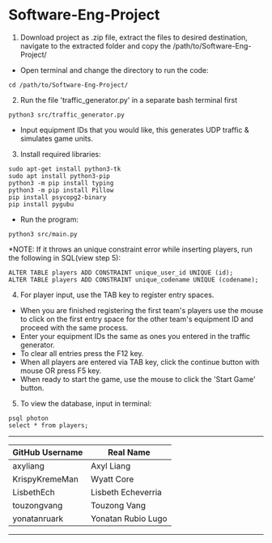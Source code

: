 # Software-Eng-Project

  1. Download project as .zip file, extract the files to desired destination, navigate to the extracted folder and copy the /path/to/Software-Eng-Project/
  - Open terminal and change the directory to run the code:
  ```
  cd /path/to/Software-Eng-Project/
  ```

  2. Run the file 'traffic_generator.py' in a separate bash terminal first
  ```
  python3 src/traffic_generator.py
  ```
  - Input equipment IDs that you would like, this generates UDP traffic & simulates game units.

  3. Install required libraries:
  ```    
  sudo apt-get install python3-tk
  sudo apt install python3-pip
  python3 -m pip install typing
  python3 -m pip install Pillow
  pip install psycopg2-binary
  pip install pygubu
  ```
  - Run the program:
  ```
  python3 src/main.py
  ```
*NOTE: If it throws an unique constraint error while inserting players, run the following in SQL(view step 5):
  ```
  ALTER TABLE players ADD CONSTRAINT unique_user_id UNIQUE (id);
  ALTER TABLE players ADD CONSTRAINT unique_codename UNIQUE (codename);
  ```

  4. For player input, use the TAB key to register entry spaces.
  - When you are finished registering the first team's players use the mouse to click on the first entry space for the other team's equipment ID and proceed with the same process.
  - Enter your equipment IDs the same as ones you entered in the traffic generator.
  - To clear all entries press the F12 key. 
  - When all players are entered via TAB key, click the continue button with mouse OR press F5 key. 
  - When ready to start the game, use the mouse to click the 'Start Game' button.

  5. To view the database, input in terminal:
  ```
  psql photon
  select * from players;
  ```
 _______________________________________
| GitHub Username  | Real Name          |
|------------------|--------------------|
| axyliang         | Axyl Liang         |
| KrispyKremeMan   | Wyatt Core         |
| LisbethEch       | Lisbeth Echeverria |
| touzongvang      | Touzong Vang       |
| yonatanruark     | Yonatan Rubio Lugo |
 _______________________________________
